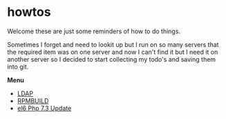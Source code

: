 # howtos
Welcome these are just some reminders of how to do things.

Sometimes I forget and need to lookit up but I run on so many servers that the required item was on one server and now I can't find it but I need it on another server so I decided to start collecting my todo's and saving them into git.

**Menu**
- [LDAP](doc/HOWTO-Ldap.md)
- [RPMBUILD](doc/HOWTO-rpmbuild.md)
- [el6 Php 7.3 Update](doc/HOWTO-Update-Centos6.md)

